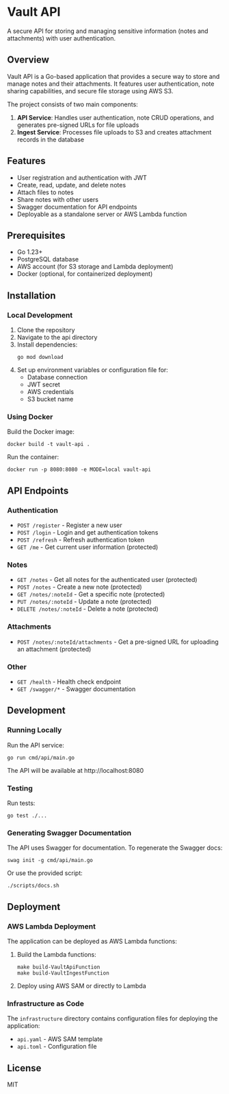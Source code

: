# Vault API

A secure API for storing and managing sensitive information (notes and attachments) with user authentication.

## Overview

Vault API is a Go-based application that provides a secure way to store and manage notes and their attachments. It features user authentication, note sharing capabilities, and secure file storage using AWS S3.

The project consists of two main components:
1. **API Service**: Handles user authentication, note CRUD operations, and generates pre-signed URLs for file uploads
2. **Ingest Service**: Processes file uploads to S3 and creates attachment records in the database

## Features

- User registration and authentication with JWT
- Create, read, update, and delete notes
- Attach files to notes
- Share notes with other users
- Swagger documentation for API endpoints
- Deployable as a standalone server or AWS Lambda function

## Prerequisites

- Go 1.23+
- PostgreSQL database
- AWS account (for S3 storage and Lambda deployment)
- Docker (optional, for containerized deployment)

## Installation

### Local Development

1. Clone the repository
2. Navigate to the api directory
3. Install dependencies:
   ```
   go mod download
   ```
4. Set up environment variables or configuration file for:
   - Database connection
   - JWT secret
   - AWS credentials
   - S3 bucket name

### Using Docker

Build the Docker image:
```
docker build -t vault-api .
```

Run the container:
```
docker run -p 8080:8080 -e MODE=local vault-api
```

## API Endpoints

### Authentication

- `POST /register` - Register a new user
- `POST /login` - Login and get authentication tokens
- `POST /refresh` - Refresh authentication token
- `GET /me` - Get current user information (protected)

### Notes

- `GET /notes` - Get all notes for the authenticated user (protected)
- `POST /notes` - Create a new note (protected)
- `GET /notes/:noteId` - Get a specific note (protected)
- `PUT /notes/:noteId` - Update a note (protected)
- `DELETE /notes/:noteId` - Delete a note (protected)

### Attachments

- `POST /notes/:noteId/attachments` - Get a pre-signed URL for uploading an attachment (protected)

### Other

- `GET /health` - Health check endpoint
- `GET /swagger/*` - Swagger documentation

## Development

### Running Locally

Run the API service:
```
go run cmd/api/main.go
```

The API will be available at http://localhost:8080

### Testing

Run tests:
```
go test ./...
```

### Generating Swagger Documentation

The API uses Swagger for documentation. To regenerate the Swagger docs:
```
swag init -g cmd/api/main.go
```

Or use the provided script:
```
./scripts/docs.sh
```

## Deployment

### AWS Lambda Deployment

The application can be deployed as AWS Lambda functions:

1. Build the Lambda functions:
   ```
   make build-VaultApiFunction
   make build-VaultIngestFunction
   ```

2. Deploy using AWS SAM or directly to Lambda

### Infrastructure as Code

The `infrastructure` directory contains configuration files for deploying the application:
- `api.yaml` - AWS SAM template
- `api.toml` - Configuration file

## License

MIT